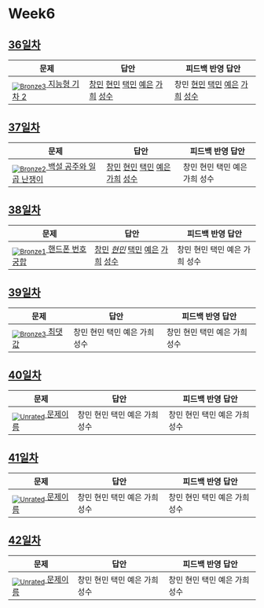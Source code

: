[Unrated]: https://user-images.githubusercontent.com/33937365/126247607-85783912-c11a-4d50-ac36-8cc7dcb75cd2.png
[Bronze5]: https://user-images.githubusercontent.com/33937365/126247611-e362d727-17a4-4737-a232-5827e185ab7c.png
[Bronze4]: https://user-images.githubusercontent.com/33937365/126247612-89cbc675-e1d4-43a2-950b-1cb014dca697.png
[Bronze3]: https://user-images.githubusercontent.com/33937365/126247613-b8408610-7bc4-40f8-804f-a30a45ddbb68.png
[Bronze2]: https://user-images.githubusercontent.com/33937365/126247614-d85dc6ff-a520-4c00-82bd-eb593b156bd8.png
[Bronze1]: https://user-images.githubusercontent.com/33937365/126247616-04b2ab30-9891-4b7b-8cb4-38e99b97e834.png
[Silver5]: https://user-images.githubusercontent.com/33937365/126247618-38c5c905-672b-4d75-808e-8a7d45ea577d.png
[Silver4]: https://user-images.githubusercontent.com/33937365/126247620-ba2d1b96-b0aa-4b88-80c5-71569c69bbc3.png
[Silver3]: https://user-images.githubusercontent.com/33937365/126247621-1b55b7f4-3a79-4348-8a63-f00c1813853e.png
[Silver2]: https://user-images.githubusercontent.com/33937365/126247622-a83b30a9-6618-4593-b775-6f6730afd3f6.png
[Silver1]: https://user-images.githubusercontent.com/33937365/126247625-8d82f8ab-6f95-4ef8-a243-be31f548596e.png

# Week6

## [36일차](Day36)

| 문제                 | 답안 | 피드백 반영 답안 |
| -------------------- | ---- | ---------------- |
| [<sub>![Bronze3]</sub> 지능형 기차 2](https://www.acmicpc.net/problem/2460) | [창민](Day36/kcm_2460.java) [현민](Day36/shm_2460.java) [택민](Day36/jtm_2460.java) [예은](Day36/lye_2460.py) [가희](Day36/kkh_2460.py) [성수](Day36/ass_2460.java) | 창민 [현민](Day36/shm_2460.java) [택민](Day36/jtm_2460.java)  [예은](Day36/lye_2460.py) [가희](Day36/kkh_fb_2460.py) [성수](Day36/ass_2460_fb.java)             |


## [37일차](Day37)

| 문제                 | 답안 | 피드백 반영 답안 |
| -------------------- | ---- | ---------------- |
| [<sub>![Bronze2]</sub> 백설 공주와 일곱 난쟁이](https://www.acmicpc.net/problem/3040) | [창민](Day37/kcm_3040.java) [현민](Day37/shm_3040.java) [택민](Day37/jtm_3040.java) [예은](Day37/lye_3040.py) [가희](Day37/kkh_3040.py) [성수](Day37/ass_3040.java) | 창민 현민 택민 예은 가희 성수             |

## [38일차](Day38)

| 문제                 | 답안 | 피드백 반영 답안 |
| -------------------- | ---- | ---------------- |
| [<sub>![Bronze1]</sub> 핸드폰 번호 궁합](https://www.acmicpc.net/problem/17202) | [창민](Day38/kcm_17202.java) *[현민](Day38/shm_17202.java)* [택민](Day38/jtm_17202.java) [예은](Day38/lye_17202.py) [가희](Day38/kkh_17202.py) [성수](Day38/ass_17202.java) | 창민 현민 택민 예은 가희 성수             |

## [39일차](Day39)

| 문제                 | 답안 | 피드백 반영 답안 |
| -------------------- | ---- | ---------------- |
| [<sub>![Bronze3]</sub> 최댓값](https://www.acmicpc.net/problem/2566) | 창민 현민 택민 예은 가희 성수 | 창민 현민 택민 예은 가희 성수             |

## [40일차](Day40)

| 문제                 | 답안 | 피드백 반영 답안 |
| -------------------- | ---- | ---------------- |
| [<sub>![Unrated]</sub> 문제이름](문제링크) | 창민 현민 택민 예은 가희 성수 | 창민 현민 택민 예은 가희 성수             |

## [41일차](Day41)

| 문제                 | 답안 | 피드백 반영 답안 |
| -------------------- | ---- | ---------------- |
| [<sub>![Unrated]</sub> 문제이름](문제링크) | 창민 현민 택민 예은 가희 성수 | 창민 현민 택민 예은 가희 성수             |

## [42일차](Day42)

| 문제                 | 답안 | 피드백 반영 답안 |
| -------------------- | ---- | ---------------- |
| [<sub>![Unrated]</sub> 문제이름](문제링크) | 창민 현민 택민 예은 가희 성수 | 창민 현민 택민 예은 가희 성수             |
